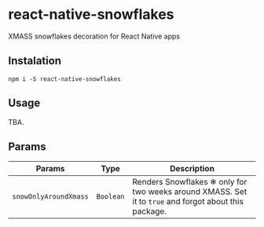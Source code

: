 # react-native-snowflakes
XMASS snowflakes decoration for React Native apps

## Instalation

```
npm i -S react-native-snowflakes
```

## Usage

TBA.

## Params
| Params                | Type          | Description  |
| --------------------- |:-------------:| ------------ |
| `snowOnlyAroundXmass` | `Boolean`     | Renders Snowflakes ❄ only for two weeks around XMASS. Set it to `true` and forgot about this package. |
